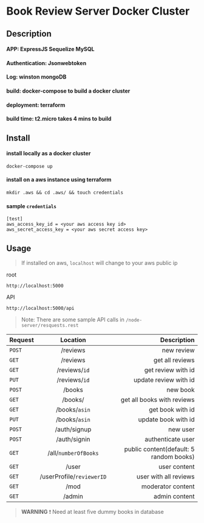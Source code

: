 # Book Review Server Docker Cluster

## Description
#### APP: ExpressJS Sequelize MySQL
#### Authentication: Jsonwebtoken
#### Log: winston mongoDB
#### build: docker-compose to build a docker cluster
#### deployment: terraform
#### build time: t2.micro takes 4 mins to build

## Install
#### install locally as a docker cluster
```shell
docker-compose up
```
#### install on a aws instance using terraform
```shell
mkdir .aws && cd .aws/ && touch credentials
```
#### sample `credentials`
```
[test]
aws_access_key_id = <your aws access key id>
aws_secret_access_key = <your aws secret access key>
```

## Usage

> If installed on aws, `localhost` will change to your aws public ip

root

```
http://localhost:5000
```

API

```
http://localhost:5000/api
```

> Note: There are some sample API calls in `/node-server/resquests.rest`

| Request |         Location          |                             Description |
| ------- | :-----------------------: | --------------------------------------: |
| `POST`  |         /reviews          |                              new review |
| `GET`   |         /reviews          |                         get all reviews |
| `GET`   |       /reviews/`id`       |                      get review with id |
| `PUT`   |       /reviews/`id`       |                   update review with id |
| `POST`  |          /books           |                                new book |
| `GET`   |          /books/          |              get all books with reviews |
| `GET`   |       /books/`asin`       |                        get book with id |
| `PUT`   |       /books/`asin`       |                     update book with id |
| `POST`  |       /auth/signup        |                                new user |
| `POST`  |       /auth/signin        |                       authenticate user |
| `GET`   |   /all/`numberOfBooks`    | public content(default: 5 random books) |
| `GET`   |           /user           |                            user content |
| `GET`   | /userProfile/`reviewerID` |                   user with all reviews |
| `GET`   |           /mod            |                       moderator content |
| `GET`   |          /admin           |                           admin content |

> **WARNING** :exclamation: Need at least five dummy books in database

